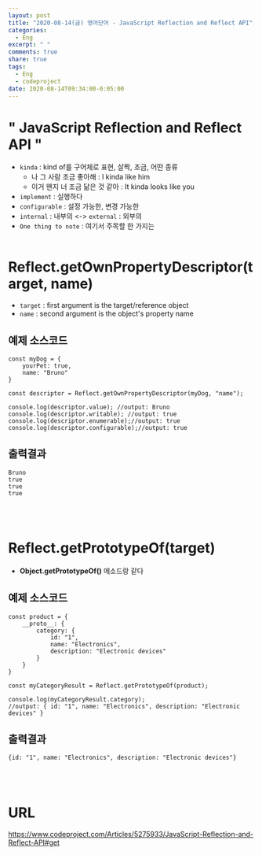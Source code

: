 ```yaml
---
layout: post
title: "2020-08-14(금) 영어단어 - JavaScript Reflection and Reflect API"
categories:
  - Eng
excerpt: " "
comments: true
share: true
tags:
  - Eng
  - codeproject
date: 2020-08-14T09:34:00-0:05:00
---
```


# " JavaScript Reflection and Reflect API "

- `kinda` : kind of를 구어체로 표현, 살짝, 조금, 어떤 종류
  - 나 그 사람 조금 좋아해 : I kinda like him
  - 이거 왠지 너 조금 닮은 것 같아 : It kinda looks like you
- `implement` : 실행하다
- `configurable` : 설정 가능한, 변경 가능한
- `internal` : 내부의 <-> `external` : 외부의
- `One thing to note` : 여기서 주목할 한 가지는
  <br/><br/>

# Reflect.getOwnPropertyDescriptor(target, name)

- `target` : first argument is the target/reference object
- `name` : second argument is the object's property name

## 예제 소스코드

```
const myDog = {
    yourPet: true,
    name: "Bruno"
}

const descriptor = Reflect.getOwnPropertyDescriptor(myDog, "name");

console.log(descriptor.value); //output: Bruno
console.log(descriptor.writable); //output: true
console.log(descriptor.enumerable);//output: true
console.log(descriptor.configurable);//output: true
```

## 출력결과

```
Bruno
true
true
true
```

<br/><br/>

# Reflect.getPrototypeOf(target)

- **Object.getPrototypeOf()** 메소드랑 같다

## 예제 소스코드

```
const product = {
    __proto__: {
        category: {
            id: "1",
            name: "Electronics",
            description: "Electronic devices"
        }
    }
}

const myCategoryResult = Reflect.getPrototypeOf(product);

console.log(myCategoryResult.category);
//output: { id: "1", name: "Electronics", description: "Electronic devices" }
```

## 출력결과

```
{id: "1", name: "Electronics", description: "Electronic devices"}
```

<br/><br/>

# URL

<https://www.codeproject.com/Articles/5275933/JavaScript-Reflection-and-Reflect-API#get>

